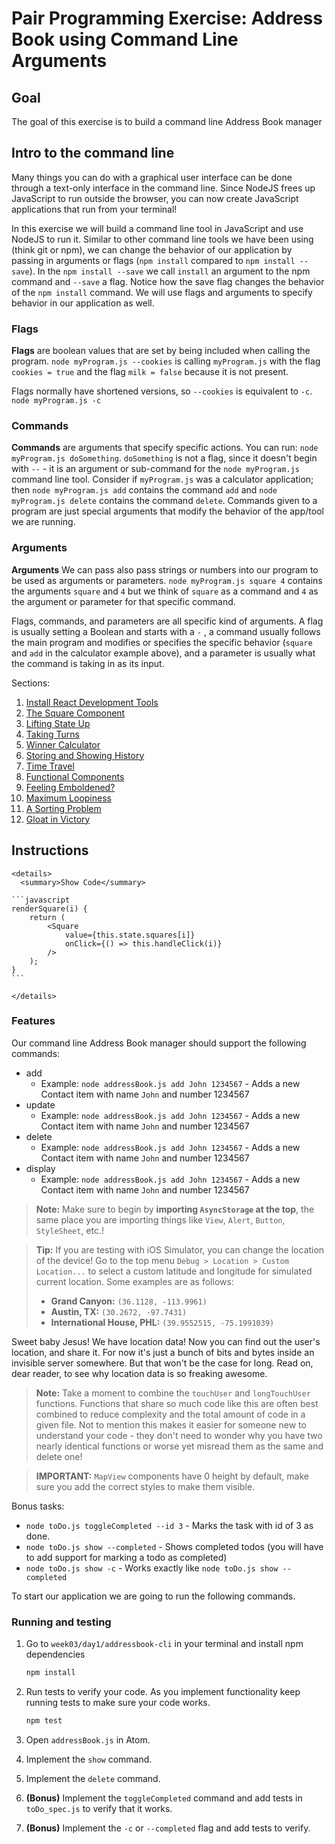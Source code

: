 
# Pair Programming Exercise: Address Book using Command Line Arguments 

## Goal

The goal of this exercise is to build a command line Address Book manager

## Intro to the command line

Many things you can do with a graphical user interface can be done through a text-only interface in the command line. Since NodeJS frees up JavaScript to run outside the browser, you can now create JavaScript applications that run from your terminal!

In this exercise we will build a command line tool in JavaScript and use NodeJS to run it. Similar to other command line tools we have been using (think git or npm), we can change the behavior of our application by passing in arguments or flags (`npm install` compared to `npm install --save`). In the `npm install --save` we call `install` an argument to the npm command and `--save` a flag. Notice how the save flag changes the behavior of the `npm install` command. We will use flags and arguments to specify behavior in our application as well.


### Flags

**Flags** are boolean values that are set by being included when calling the program.
`node myProgram.js --cookies` is calling `myProgram.js` with the flag `cookies
= true` and the flag `milk = false` because it is not present.

Flags normally have shortened versions, so `--cookies` is equivalent to `-c`.
`node myProgram.js -c`

### Commands

**Commands** are arguments that specify specific actions. You can run:
`node myProgram.js doSomething`. `doSomething` is not a flag, since it doesn't begin with `--` - it is an argument or sub-command for the `node myProgram.js` command line tool. Consider if `myProgram.js` was a calculator application; then `node myProgram.js add` contains the command `add` and `node myProgram.js delete` contains the command `delete`. Commands given to a program are just special arguments that modify the behavior of the app/tool we are running.

### Arguments

**Arguments** We can pass also pass strings or numbers into our program to be used as arguments or parameters.
`node myProgram.js square 4` contains the arguments `square` and `4` but we think of `square` as a command and `4` as the argument or parameter for that specific command.

Flags, commands, and parameters are all specific kind of arguments. A flag is usually setting a Boolean and starts with a `-` , a command usually follows the main program and modifies or specifies the specific behavior (`square` and `add` in the calculator example above), and a parameter is usually what the command is taking in as its input.


Sections:
1. [Install React Development Tools](#part-1-install-react-development-tools)
1. [The Square Component](#part-2-the-square-component)
1. [Lifting State Up](#part-3-lifting-state-up)
1. [Taking Turns](#part-4-taking-turns)
1. [Winner Calculator](#part-5-winner-calculation)
1. [Storing and Showing History](#part-6-storing-and-showing-history)
1. [Time Travel](#part-7-time-travel)
1. [Functional Components](#part-8-functional-components)
1. [Feeling Emboldened?](#part-9-feeling-emboldened)
1. [Maximum Loopiness](#part-10-maximum-loopiness)
1. [A Sorting Problem](#part-11-a-sorting-problem)
1. [Gloat in Victory](#part-12-gloat-in-victory)
## Instructions
    <details>
      <summary>Show Code</summary>

    ```javascript
    renderSquare(i) {
        return (
            <Square
                value={this.state.squares[i]}
                onClick={() => this.handleClick(i)}
            />
        );
    }
    ```

    </details>
### Features

Our command line Address Book manager should support the following commands:
- add
  - Example: `node addressBook.js add John 1234567` - Adds a new Contact item with name `John` and number 1234567
- update
  - Example: `node addressBook.js add John 1234567` - Adds a new Contact item with name `John` and number 1234567
- delete
  - Example: `node addressBook.js add John 1234567` - Adds a new Contact item with name `John` and number 1234567
- display
  - Example: `node addressBook.js add John 1234567` - Adds a new Contact item with name `John` and number 1234567
  

> **Note:** Make sure to begin by **importing `AsyncStorage` at the top**, the same place you are importing things like `View`, `Alert`, `Button`, `StyleSheet`, etc.!

> **Tip:** If you are testing with iOS Simulator, you can change the location of the device! Go to the top menu `Debug > Location > Custom Location...` to select a custom latitude and longitude for simulated current location. Some examples are as follows:
> - **Grand Canyon:** `(36.1128, -113.9961)`
> - **Austin, TX:** `(30.2672, -97.7431)`
> - **International House, PHL:** `(39.9552515, -75.1991039)`


Sweet baby Jesus! We have location data! Now you can find out the user's
location, and share it. For now it's just a bunch of bits and bytes inside an
invisible server somewhere. But that won't be the case for long. Read on, dear
reader, to see why location data is so freaking awesome.

>**Note:** Take a moment to combine the `touchUser` and `longTouchUser` functions. Functions that share so much code like this are often best combined to reduce complexity and the total amount of code in a given file. Not to mention this makes it easier for someone new to understand your code - they don't need to wonder why you have two nearly identical functions or worse yet misread them as the same and delete one!

> **IMPORTANT:** `MapView` components have 0 height by default, make sure you add the correct styles to make them visible.

Bonus tasks:

- `node toDo.js toggleCompleted --id 3` - Marks the task with id of 3 as done.
- `node toDo.js show --completed` - Shows completed todos (you will have to add support for marking a todo as completed)
- `node toDo.js show -c` - Works exactly like `node toDo.js show --completed`

To start our application we are going to run the following commands.

### Running and testing

1. Go to `week03/day1/addressbook-cli` in your terminal and install npm dependencies

    ```bash
    npm install
    ```

2. Run tests to verify your code. As you implement functionality keep running
tests to make sure your code works.

    ```bash
    npm test
    ```

3. Open `addressBook.js` in Atom.
4. Implement the `show` command.
5. Implement the `delete` command.
6. **(Bonus)** Implement the `toggleCompleted` command and add tests in
`toDo_spec.js` to verify that it works.
7. **(Bonus)** Implement the `-c` or `--completed` flag and add tests to verify.
